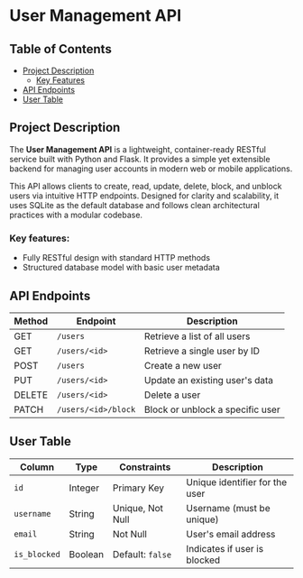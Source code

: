 # User Management API
## Table of Contents
- [Project Description](#project-description)
    - [Key Features](#key-features)
- [API Endpoints](#api-endpoints)
- [User Table](#user-table)

## Project Description

The **User Management API** is a lightweight, container-ready RESTful service built with Python and Flask. It provides a simple yet extensible backend for managing user accounts in modern web or mobile applications.

This API allows clients to create, read, update, delete, block, and unblock users via intuitive HTTP endpoints. Designed for clarity and scalability, it uses SQLite as the default database and follows clean architectural practices with a modular codebase.

### Key features:
- Fully RESTful design with standard HTTP methods
- Structured database model with basic user metadata

## API Endpoints
| Method | Endpoint             | Description                          |
|--------|----------------------|--------------------------------------|
| GET    | `/users`             | Retrieve a list of all users         |
| GET    | `/users/<id>`        | Retrieve a single user by ID         |
| POST   | `/users`             | Create a new user                    |
| PUT    | `/users/<id>`        | Update an existing user's data       |
| DELETE | `/users/<id>`        | Delete a user                        |
| PATCH  | `/users/<id>/block`  | Block or unblock a specific user     |

## User Table
| Column       | Type    | Constraints      | Description                    |
| ------------ | ------- | ---------------- | ------------------------------ |
| `id`         | Integer | Primary Key      | Unique identifier for the user |
| `username`   | String  | Unique, Not Null | Username (must be unique)      |
| `email`      | String  | Not Null         | User's email address           |
| `is_blocked` | Boolean | Default: `false` | Indicates if user is blocked   |
